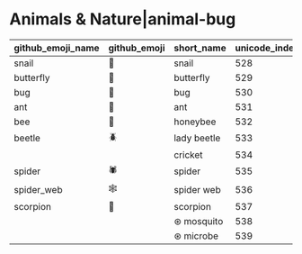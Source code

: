 # Animals & Nature|animal-bug

|github_emoji_name|github_emoji|short_name|unicode_index|
|---|---|---|---|
|snail|:snail:|snail|528|
|butterfly|:butterfly:|butterfly|529|
|bug|:bug:|bug|530|
|ant|:ant:|ant|531|
|bee|:bee:|honeybee|532|
|beetle|:beetle:|lady beetle|533|
|||cricket|534|
|spider|:spider:|spider|535|
|spider_web|:spider_web:|spider web|536|
|scorpion|:scorpion:|scorpion|537|
|||⊛ mosquito|538|
|||⊛ microbe|539|

